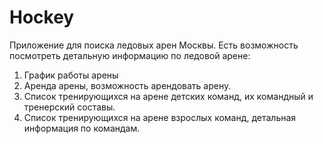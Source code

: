 # Hockey
Приложение для поиска ледовых арен Москвы.
Есть возможность посмотреть детальную информацию по ледовой арене:
1) График работы арены
2) Аренда арены, возможность арендовать арену.
3) Список тренирующихся на арене детских команд, их командный и тренерский составы.
4) Список тренирующихся на арене взрослых команд, детальная информация по командам.